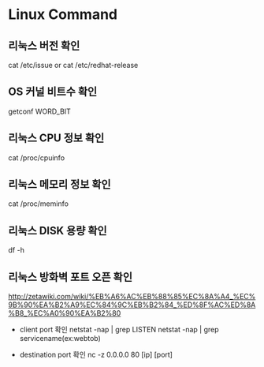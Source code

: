# Linux Command

## 리눅스 버전 확인
cat /etc/issue
or
cat /etc/redhat-release

## OS 커널 비트수 확인
getconf WORD_BIT

## 리눅스 CPU 정보 확인
cat /proc/cpuinfo

## 리눅스 메모리 정보 확인
cat /proc/meminfo

## 리눅스 DISK 용량 확인
df -h

## 리눅스 방화벽 포트 오픈 확인
http://zetawiki.com/wiki/%EB%A6%AC%EB%88%85%EC%8A%A4_%EC%9B%90%EA%B2%A9%EC%84%9C%EB%B2%84_%ED%8F%AC%ED%8A%B8_%EC%A0%90%EA%B2%80

* client port 확인
netstat -nap | grep LISTEN
netstat -nap | grep servicename(ex:webtob)

* destination port 확인
nc -z 0.0.0.0 80
	   [ip] [port] 